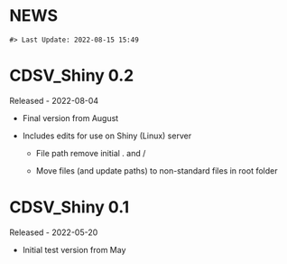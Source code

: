 NEWS
================

<!-- NEWS.md is generated from NEWS.Rmd. Please edit that file -->

    #> Last Update: 2022-08-15 15:49

# CDSV_Shiny 0.2

Released - 2022-08-04

-   Final version from August

-   Includes edits for use on Shiny (Linux) server

    +    File path remove initial . and /
	
	+    Move files (and update paths) to non-standard files in root folder

# CDSV_Shiny 0.1

Released - 2022-05-20

-   Initial test version from May

